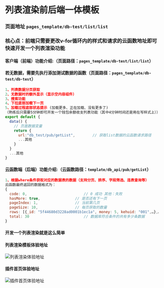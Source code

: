 # 列表渲染前后端一体模板

### 页面地址 `pages_template/db-test/list/list` 
###  核心点：前端只需要更改v-for循环内的样式和请求的云函数地址即可快速开发一个列表渲染功能

#### 客户端（前端）功能介绍:（页面路径：`pages_template/db-test/list/list`）
#### 若无数据，需要先执行添加测试数据的函数（页面路径：`pages_template/db-test/db-test`）
```js
1、列表数据分页获取
2、无数据时的额外显示（显示空内容组件）
3、搜索功能
4、下拉底部加载下一页
5、加载过程底部状态提示 (加载更多、正在加载、没有更多了)
（熟练后只需要5分钟即可开发一个钱包余额收支列表功能（其中4分钟时间还是用在写样式上））
export default {
  data() {
    // 页面数据变量
    return {
      url:"db_test/pub/getList",		// 获取list数据的云函数请求路径
      ...其他
    }
  }
  ...其他
}
```
#### 云函数端（后端）功能介绍:（云函数路径：`template/db_api/pub/getList`）
```js
1、根据where条件获取对应的数据表的数据（支持分页、排序、字段筛选、连表查询等）
云函数最终返回的数据格式为：
{
  code: 0,							// 0 成功 其他：失败
  hasMore: true,				// 是否还有下一页
  pageIndex: 1,					// 当前第几页
  pageSize: 10,					// 每页获取的数量
  rows: [{_id: "5f44680d3228ad0001b1ec1a", money: 5, kehuid: "001",…},…], // list数据
  total: 30							// 数据库符合条件的共有多少条数据
}

```

#### 开发一个列表渲染就是这么简单

#### 列表渲染模板体验地址
![列表渲染体验地址](https://vkceyugu.cdn.bspapp.com/VKCEYUGU-cf0c5e69-620c-4f3c-84ab-f4619262939f/522060bb-089a-4e9b-9da0-72c070f4eb00.png?x-oss-process=image/resize,h_250 "列表渲染体验地址")
#### 插件首页体验地址
![插件首页体验地址](https://vkceyugu.cdn.bspapp.com/VKCEYUGU-vk-cloud-router-test/51de83e0-e9ae-11ea-81ea-f115fe74321c.png?x-oss-process=image/resize,h_250 "插件首页体验地址")
 